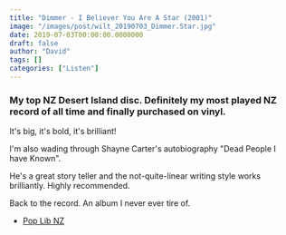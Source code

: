 ```yaml
---
title: "Dimmer - I Believer You Are A Star (2001)"
image: "/images/post/wilt_20190703_Dimmer.Star.jpg"
date: 2019-07-03T00:00:00.0000000
draft: false
author: "David"
tags: []
categories: ["Listen"]
---
```

### My top NZ Desert Island disc. Definitely my most played NZ record of all time and finally purchased on vinyl.

 It's big, it's bold, it's brilliant! 

 I'm also wading through Shayne Carter's autobiography "Dead People I have Known". 

 He's a great story teller and the not-quite-linear writing style works brilliantly. Highly recommended.

 Back to the record. An album I never ever tire of.

-  [Pop Lib NZ](https://poplibnz.wordpress.com/tag/shayne-p-carter/)